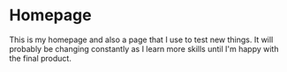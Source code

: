 # Homepage

This is my homepage and also a page that I use to test new things. It will probably be changing constantly as I learn more skills until I'm happy with the final product.
